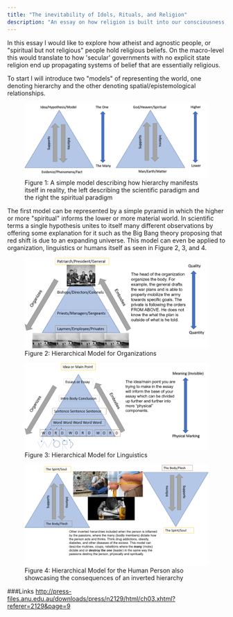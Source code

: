 ```yaml
---
title: "The inevitability of Idols, Rituals, and Religion"
description: "An essay on how religion is built into our consciousness, even if we do not call it a religion. "
---
```


In this essay I would like to explore how atheist and agnostic people, or "spiritual but not religious" people hold religious beliefs. On the macro-level this would translate to how 'secular' governments with no explicit state religion end up propagating systems of belief that are essentially religious.

To start I will introduce two "models" of representing the world, one denoting hierarchy and the other denoting spatial/epistemological relationships.

<figure>
	<img src="/images/Hierarchical Model.png">
	<figcaption> Figure 1: A simple model describing how hierarchy manifests itself in reality, the left describing the scientific paradigm and the right the spiritual paradigm</figcaption>
</figure>

The first model can be represented by a simple pyramid in which the higher or more "spiritual" informs the lower or more material world. In scientific terms a single hypothesis unites to itself many different observations by offering some explanation for it such as the Big Bang theory proposing that red shift is due to an expanding universe. This model can even be applied to organization, linguistics or humans itself as seen in Figure 2, 3, and 4.

<figure>
	<img src="/images/Hierarchical Model2.png">
	<figcaption> Figure 2: Hierarchical Model for Organizations</figcaption>
</figure>

<figure>
	<img src="/images/Hierarchical Model3.png">
	<figcaption> Figure 3: Hierarchical Model for Linguistics</figcaption>
</figure>


<figure>
	<img src="/images/Hierarchical Model4.png">
	<figcaption> Figure 4: Hierarchical Model for the Human Person also showcasing the consequences of an inverted hierarchy</figcaption>
</figure>

###Links
http://press-files.anu.edu.au/downloads/press/n2129/html/ch03.xhtml?referer=2129&page=9
